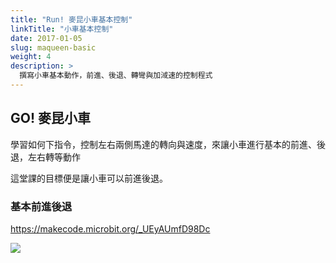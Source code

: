 ```yaml
---
title: "Run! 麥昆小車基本控制"
linkTitle: "小車基本控制"
date: 2017-01-05
slug: maqueen-basic
weight: 4
description: >
  撰寫小車基本動作，前進、後退、轉彎與加淢速的控制程式
---
```


## GO! 麥昆小車

學習如何下指令，控制左右兩側馬達的轉向與速度，來讓小車進行基本的前進、後退，左右轉等動作

這堂課的目標便是讓小車可以前進後退。

### 基本前進後退

https://makecode.microbit.org/_UEyAUmfD98Dc

![](https://i.imgur.com/k8nLiue.png)
